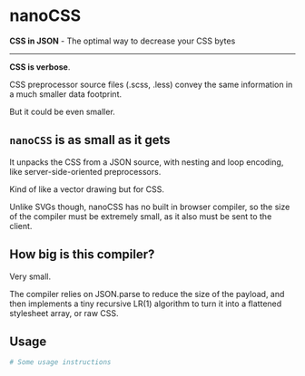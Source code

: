 # nanoCSS

**CSS in JSON** - The optimal way to decrease your CSS bytes

---

**CSS is verbose**.

CSS preprocessor source files (.scss, .less) convey the same information in
a much smaller data footprint.

But it could be even smaller.

## `nanoCSS` is as small as it gets

It unpacks the CSS from a JSON source, with nesting and loop encoding,
like server-side-oriented preprocessors.

Kind of like a vector drawing but for CSS.

Unlike SVGs though, nanoCSS has no built in browser compiler, so the size of
the compiler must be extremely small, as it also must be sent to the client.

## How big is this compiler?

Very small.

The compiler relies on JSON.parse to reduce the size of the payload, and then
implements a tiny recursive LR(1) algorithm to turn it into a flattened
stylesheet array, or raw CSS.

## Usage

```sh
# Some usage instructions
```
